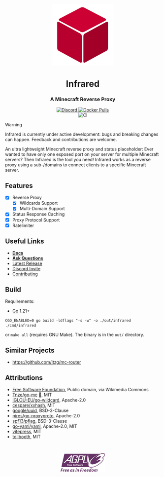 <p align="center">
  <img width="200" height="auto" src="docs/public/img/logo.svg">
</p>
<h1 align="center"><b>Infrared</b></h1>
<h3 align="center"><b>A Minecraft Reverse Proxy</b></h3>

<p align="center">
  <a href="https://discord.gg/r98YPRsZAx">
  <img alt="Discord" src="https://img.shields.io/discord/800456341088370698?label=discord&logo=discord" />
  </a>
  <a href="https://hub.docker.com/r/haveachin/infrared">
  <img alt="Docker Pulls" src="https://img.shields.io/docker/pulls/haveachin/infrared?logo=docker" />
  </a>
  <br />
  <img alt="CI" src="https://github.com/haveachin/infrared/actions/workflows/ci.yml/badge.svg" />
</p>

> [!WARNING] 
> Infrared is currently under active development: bugs and breaking changes can happen.
> Feedback and contributions are welcome.

An ultra lightweight Minecraft reverse proxy and status placeholder:
Ever wanted to have only one exposed port on your server for multiple Minecraft servers?
Then Infrared is the tool you need!
Infrared works as a reverse proxy using a sub-/domains to connect clients to a specific Minecraft server.

## Features

- [X] Reverse Proxy
  - [X] Wildcards Support
  - [X] Multi-Domain Support
- [X] Status Response Caching
- [X] Proxy Protocol Support
- [X] Ratelimiter

## Useful Links

- **[Docs](https://infrared.dev)**
- **[Ask Questions](https://github.com/haveachin/infrared/discussions)**
- [Latest Release](https://github.com/haveachin/infrared/releases/latest)
- [Discord Invite](https://discord.gg/r98YPRsZAx)
- [Contributing](CONTRIBUTING.md)

## Build

Requirements:
- [Go](https://go.dev/) 1.21+

```
CGO_ENABLED=0 go build -ldflags "-s -w" -o ./out/infrared ./cmd/infrared
```
or `make all` (requires GNU Make). The binary is in the `out/` directory.

## Similar Projects

* https://github.com/itzg/mc-router

## Attributions

- [Free Software Foundation](https://commons.wikimedia.org/wiki/File:AGPLv3_Logo.svg), Public domain, via Wikimedia Commons
- [Tnze/go-mc](https://github.com/Tnze/go-mc) 🚀, MIT
- [IGLOU-EU/go-wildcard](https://github.com/IGLOU-EU/go-wildcard), Apache-2.0
- [cespare/xxhash](https://github.com/cespare/xxhash), MIT
- [google/uuid](https://github.com/google/uuid), BSD-3-Clause
- [pires/go-proxyproto](https://github.com/pires/go-proxyproto), Apache-2.0
- [spf13/pflag](https://github.com/spf13/pflag), BSD-3-Clause
- [go-yaml/yaml](https://github.com/go-yaml/yaml), Apache-2.0, MIT
- [vitepress](https://github.com/vuejs/vitepress), MIT
- [tollbooth](https://github.com/didip/tollbooth), MIT

<br />
<p align="center">
  <img height="60" src="docs/public/img/agplv3_logo.svg"/>
</p>
